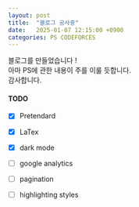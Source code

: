 ```yaml
---
layout: post
title:  "블로그 공사중"
date:   2025-01-07 12:15:00 +0900
categories: PS CODEFORCES
---
```


블로그를 만들었습니다 !   
아마 PS에 관한 내용이 주를 이룰 듯합니다.   
감사합니다.  


#### TODO
- [x] Pretendard
- [x] LaTex
- [x] dark mode
- [ ] google analytics
- [ ] pagination
- [ ] highlighting styles

